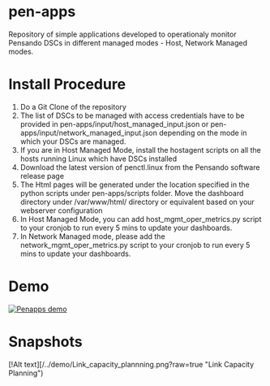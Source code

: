 # pen-apps
Repository of simple applications developed to operationaly monitor Pensando DSCs in different managed modes - Host, Network Managed modes.

# Install Procedure
1. Do a Git Clone of the repository
2. The list of DSCs to be managed with access credentials have to be provided in pen-apps/input/host_managed_input.json or pen-apps/input/network_managed_input.json depending on the mode in which your DSCs are managed.
3. If you are in Host Managed Mode, install the hostagent scripts on all the hosts running Linux which have DSCs installed
4. Download the latest version of penctl.linux from the Pensando software release page
5. The Html pages will be generated under the location specified in the python scripts under pen-apps/scripts folder. Move the dashboard directory under /var/www/html/ directory or equivalent based on your webserver configuration
6. In Host Managed Mode, you can add host_mgmt_oper_metrics.py script to your cronjob to run every 5 mins to update your dashboards.  
7. In Network Managed mode, please add the network_mgmt_oper_metrics.py script to your cronjob to run every 5 mins to update your dashboards.

# Demo

[![Penapps demo](demo/pensando-apps.gif)](demo/penapps-recording.mov)

# Snapshots
[!Alt text][/../demo/Link_capacity_plannning.png?raw=true "Link Capacity Planning")

